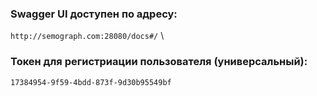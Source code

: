### **Swagger UI доступен по адресу:**
`http://semograph.com:28080/docs#/` \

### **Токен для регистриации пользователя (универсальный):**
`17384954-9f59-4bdd-873f-9d30b95549bf`
